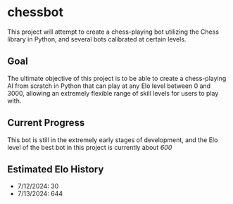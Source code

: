 # chessbot

This project will attempt to create a chess-playing bot utilizing the Chess
library in Python, and several bots calibrated at certain levels. 

## Goal
The ultimate objective of this project is to be able to create a chess-playing 
AI from scratch in Python that can play at any Elo level between 0 and 3000, 
allowing an extremely flexible range of skill levels for users to play with.

## Current Progress
This bot is still in the extremely early stages of development, and the Elo
level of the best bot in this project is currently about *600*


## Estimated Elo History
 - 7/12/2024:   30 
 - 7/13/2024:  644
